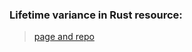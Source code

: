 ### Lifetime variance in Rust resource:

>[page and repo](https://lifetime-variance.sunshowers.io/index.html)